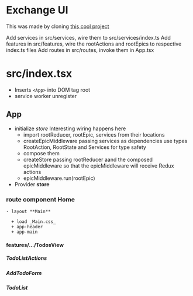 
# Exchange UI

This was made by cloning [this cool project](https://github.com/piotrwitek/react-redux-typescript-realworld-app.git)

Add services in src/services, wire them to src/services/index.ts
Add features in src/features, wire the rootActions and rootEpics to respective index.ts files
Add routes in src/routes, invoke them in App.tsx 

# src/index.tsx
 
- Inserts ```<App>``` into DOM tag root
- service worker unregister
 
## App
 
- initialize _store_ Interesting wiring happens here
  - import rootReducer, rootEpic, services
    from their locations
  - createEpicMiddleware passing services as dependencies
    use types RootAction, RootState and Services for type safety
  - compose them
  - createStore passing rootReducer aand the composed epicMiddleware
    so that the epicMiddleware will receive Redux actions
  - epicMiddleware.run(rootEpic)
- Provider **store**
 
### route component Home
 
    - layout **Main**
 
      + load _Main.css_
      + app-header
      + app-main
 
#### features/.../TodosView
 
##### TodoListActions
 
##### AddTodoForm
 
##### TodoList
 
